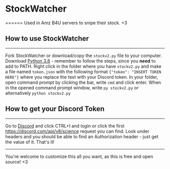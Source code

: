 # StockWatcher
======
Used in Amz B4U servers to snipe their stock. &lt;3


## How to use StockWatcher
------
Fork StockWatcher or download/copy the `stockv2.py` file to your computer.
Download [Python 3.8](https://www.python.org/downloads/release/python-386/) - remember to follow the steps, since you __need__ to add to PATH.
Right click in the folder where you have `stockv2.py` and make a file named `token.json` with the following format `{"token": "INSERT TOKEN HERE"}` where you replace the text with your Discord token.
In your folder, open command prompt by clicking the bar, write `cmd` and click enter.
When in the opened command prompt window, write `py stockv2.py` or alternatively `python stockv2.py`


## How to get your Discord Token
------
Go to [Discord](https://www.discord.com/) and click CTRL+I and login or click the first https://discord.com/api/v8/science request you can find.
Look under headers and you should be able to find an Authorization header - just get the value of it.
That's it!

------
You're welcome to customize this all you want, as this is free and open source! <3
